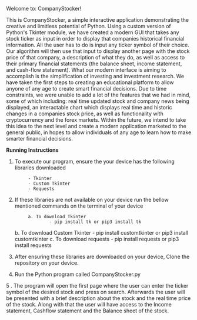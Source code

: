 Welcome to: CompanyStocker!

This is CompanyStocker, a simple interactive application demonstrating the creative and limitless potential of Python. Using a custom version of Python's Tkinter module, we have created a modern GUI that takes any stock ticker as input in order to display that companies historical financial information. All the user has to do is input any ticker symbol of their choice. Our algorithm will then use that input to display another page with the stock price of that company, a description of what they do, as well as access to their primary financial statements (the balance sheet, income statement, and cash-flow statement). What our modern interface is aiming to accomplish is the simplification of investing and investment research. We have taken the first steps to creating an educational platform to allow anyone of any age to create smart financial decisions. Due to time constraints, we were unable to add a lot of the features that we had in mind, some of which including: real time updated stock and company news being displayed, an interactable chart which displays real time and historic changes in a companies stock price, as well as functionality with cryptocurrency and the forex markets. Within the future, we intend to take this idea to the next level and create a modern application marketed to the general public, in hopes to allow individuals of any age to learn how to make smarter financial decisions.

**Running Instructions**

1. To execute our program, ensure the your device has the following libraries downloaded

			- Tkinter
			- Custom Tkinter
			- Requests

2. If these libraries are not available on your device run the bellow mentioned commands on the terminal of your device

			a. To download Tkinter 	
					- pip install tk or pip3 install tk
      b. To download Custom Tkinter
					- pip install customtkinter or pip3 install customtkinter
			c. To download requests
					- pip install requests or pip3 install requests

3. After ensuring these libraries are downloaded on your device, Clone the repository on your device.

4. Run the Python program called CompanyStocker.py

5 . The program will open the first page where the user can enter the ticker symbol of the desired stock and press on search. Afterwards the user will be 		presented with a brief description about the stock and the real time price of the stock. Along with that the user will have access to the Income 					statement, Cashflow statement and the Balance sheet of the stock.


